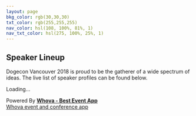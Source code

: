 ```yaml
---
layout: page
bkg_color: rgb(30,30,30)
txt_color: rgb(255,255,255)
nav_color: hsl(108, 100%, 81%, 1)
nav_txt_color: hsl(275, 100%, 25%, 1)
---
```


## Speaker Lineup

Dogecon Vancouver 2018 is proud to be the gatherer of a wide spectrum of ideas. The live list of speaker profiles can be found below.

<div><div title="Whova event and conference app" id="whova-speakerwidget"><p id="whova-loading">Loading...</p></div><script src="https://whova.com/static/xems/js/embed/whova-speaker-widget.js?eid=dogec_201806&host=https://whova.com" type="text/javascript" id="embeded-speaker-script"></script><div id="whova-wrap">Powered By <a class="brandlink" target="_blank" href="https://www.whova.com"><b>Whova - Best Event App</b></a><div id="whova-mgm"><a href="https://whova.com/whova-event-app/" id="whova-emslink" target="_blank">Whova event and conference app</a></div></div></div> 